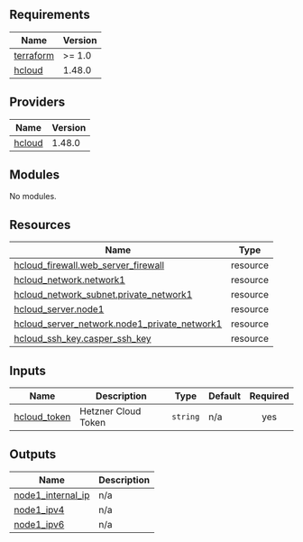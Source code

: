 <!-- BEGIN_TF_DOCS -->
## Requirements

| Name | Version |
|------|---------|
| <a name="requirement_terraform"></a> [terraform](#requirement\_terraform) | >= 1.0 |
| <a name="requirement_hcloud"></a> [hcloud](#requirement\_hcloud) | 1.48.0 |

## Providers

| Name | Version |
|------|---------|
| <a name="provider_hcloud"></a> [hcloud](#provider\_hcloud) | 1.48.0 |

## Modules

No modules.

## Resources

| Name | Type |
|------|------|
| [hcloud_firewall.web_server_firewall](https://registry.terraform.io/providers/hetznercloud/hcloud/1.48.0/docs/resources/firewall) | resource |
| [hcloud_network.network1](https://registry.terraform.io/providers/hetznercloud/hcloud/1.48.0/docs/resources/network) | resource |
| [hcloud_network_subnet.private_network1](https://registry.terraform.io/providers/hetznercloud/hcloud/1.48.0/docs/resources/network_subnet) | resource |
| [hcloud_server.node1](https://registry.terraform.io/providers/hetznercloud/hcloud/1.48.0/docs/resources/server) | resource |
| [hcloud_server_network.node1_private_network1](https://registry.terraform.io/providers/hetznercloud/hcloud/1.48.0/docs/resources/server_network) | resource |
| [hcloud_ssh_key.casper_ssh_key](https://registry.terraform.io/providers/hetznercloud/hcloud/1.48.0/docs/resources/ssh_key) | resource |

## Inputs

| Name | Description | Type | Default | Required |
|------|-------------|------|---------|:--------:|
| <a name="input_hcloud_token"></a> [hcloud\_token](#input\_hcloud\_token) | Hetzner Cloud Token | `string` | n/a | yes |

## Outputs

| Name | Description |
|------|-------------|
| <a name="output_node1_internal_ip"></a> [node1\_internal\_ip](#output\_node1\_internal\_ip) | n/a |
| <a name="output_node1_ipv4"></a> [node1\_ipv4](#output\_node1\_ipv4) | n/a |
| <a name="output_node1_ipv6"></a> [node1\_ipv6](#output\_node1\_ipv6) | n/a |
<!-- END_TF_DOCS -->
